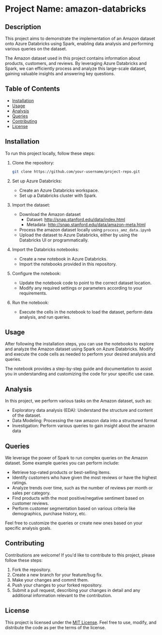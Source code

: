 # Project Name: amazon-databricks

## Description
This project aims to demonstrate the implementation of an Amazon dataset onto Azure Databricks using Spark, enabling data analysis and performing various queries on the dataset. 

The Amazon dataset used in this project contains information about products, customers, and reviews. By leveraging Azure Databricks and Spark, we can efficiently process and analyze this large-scale dataset, gaining valuable insights and answering key questions.

## Table of Contents
- [Installation](#installation)
- [Usage](#usage)
- [Analysis](#analysis)
- [Queries](#queries)
- [Contributing](#contributing)
- [License](#license)

## Installation
To run this project locally, follow these steps:

1. Clone the repository:
   ```bash
   git clone https://github.com/your-username/project-repo.git
   ```

2. Set up Azure Databricks:
   - Create an Azure Databricks workspace.
   - Set up a Databricks cluster with Spark.

3. Import the dataset:
   - Download the Amazon dataset
     - Dataset: http://snap.stanford.edu/data/index.html
     - Metadata: http://snap.stanford.edu/data/amazon-meta.html
   - Process the amazon dataset locally using `process_amz_data.ipynb`
   - Upload the dataset to Azure Databricks, either by using the Databricks UI or programmatically.

4. Import the Databricks notebooks:
   - Create a new notebook in Azure Databricks.
   - Import the notebooks provided in this repository.

5. Configure the notebook:
   - Update the notebook code to point to the correct dataset location.
   - Modify any required settings or parameters according to your requirements.

6. Run the notebook:
   - Execute the cells in the notebook to load the dataset, perform data analysis, and run queries.

## Usage
After following the installation steps, you can use the notebooks to explore and analyze the Amazon dataset using Spark on Azure Databricks. Modify and execute the code cells as needed to perform your desired analysis and queries.

The notebook provides a step-by-step guide and documentation to assist you in understanding and customizing the code for your specific use case.

## Analysis
In this project, we perform various tasks on the Amazon dataset, such as:

- Exploratory data analysis (EDA): Understand the structure and content of the dataset.
- Data Modeling: Processing the raw amazon data into a structured format
- Investigation: Perform various queries to gain insight about the amazon data

## Queries
We leverage the power of Spark to run complex queries on the Amazon dataset. Some example queries you can perform include:

- Retrieve top-rated products or best-selling items.
- Identify customers who have given the most reviews or have the highest ratings.
- Analyze trends over time, such as the number of reviews per month or sales per category.
- Find products with the most positive/negative sentiment based on customer reviews.
- Perform customer segmentation based on various criteria like demographics, purchase history, etc.

Feel free to customize the queries or create new ones based on your specific analysis goals.

## Contributing
Contributions are welcome! If you'd like to contribute to this project, please follow these steps:

1. Fork the repository.
2. Create a new branch for your feature/bug fix.
3. Make your changes and commit them.
4. Push your changes to your forked repository.
5. Submit a pull request, describing your changes in detail and any additional information relevant to the contribution.

## License
This project is licensed under the [MIT License](LICENSE). Feel free to use, modify, and distribute the code as per the terms of the license.
